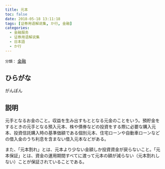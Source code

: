 ```yaml
---
title: 元本
toc: false
date: 2018-05-18 13:11:18
tags: [证券用语解说集, か行, 金融]
categories:
  - 金融服务
  - 证券用语解说集
  - 日本語
  - か行
---
```


`分類：` [金融](/tags/金融/)

## ひらがな

がんぽん

## 説明

元手となるお金のこと。収益を生み出すもととなる元金のことをいう。預貯金をするときの元手となる預入元本、株や債券などの投資をする際に必要な購入元本、投資信託購入時の基準価額である個別元本、住宅ローンや自動車ローンなどの借入金のうち利息を含まない借入元本などがある。

また、「元本割れ」とは、元本より少ない金額しか投資資金が戻らないこと。「元本保証」とは、資金の運用期間すべてに渡って元本の額が減らない（元本割れしない）ことが保証されていることである。
